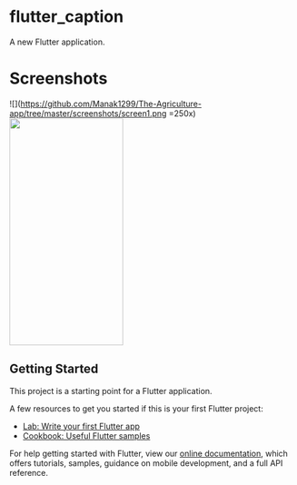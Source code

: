 # flutter_caption

A new Flutter application.

# Screenshots
![](https://github.com/Manak1299/The-Agriculture-app/tree/master/screenshots/screen1.png =250x)
<img src="https://github.com/Manak1299/The-Agriculture-app/tree/master/screenshots/screen1.png" data-canonical-src="https://github.com/Manak1299/The-Agriculture-app/tree/master/screenshots/screen1.png"  width="200" height="400" />
## Getting Started

This project is a starting point for a Flutter application.

A few resources to get you started if this is your first Flutter project:

- [Lab: Write your first Flutter app](https://flutter.dev/docs/get-started/codelab)
- [Cookbook: Useful Flutter samples](https://flutter.dev/docs/cookbook)

For help getting started with Flutter, view our
[online documentation](https://flutter.dev/docs), which offers tutorials,
samples, guidance on mobile development, and a full API reference.
